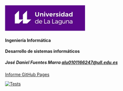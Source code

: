 ![Logo](img/logo.jpg)

#### Ingeniería Informática
#### Desarrollo de sistemas informáticos
##### José Daniel Fuentes Marra alu0101166247@ull.edu.es

[Informe GitHub Pages]()


[![Tests](https://github.com/alu0101166247/base2/actions/workflows/tests.yml/badge.svg?branch=main)](https://github.com/alu0101166247/base2/actions/workflows/tests.yml)

